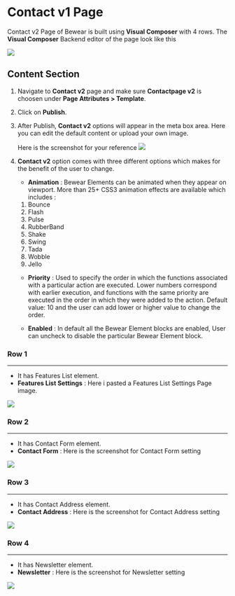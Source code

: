 # Contact v1 Page

Contact v2 Page of Bewear is built using **Visual Composer** with 4 rows. The **Visual Composer** Backend editor of the page look like this

![](http://transvelo.github.io/docs/bewear/images/contact-v2-page-setting.png)

## Content Section

1. Navigate to **Contact v2** page and make sure **Contactpage v2** is choosen under **Page Attributes > Template**.
2. Click on **Publish**.
3. After Publish, **Contact v2** options will appear in the meta box area. Here you can edit the default content or upload your own image.

    Here is the screenshot for your reference
    ![](http://transvelo.github.io/docs/bewear/images/contact-v2-option.png)

4. **Contact v2** option comes with three different options which makes for the benefit of the user to change.
    * **Animation** : Bewear Elements can be animated when they appear on viewport. More than 25+ CSS3 animation effects are available which includes :

    1. Bounce
    2. Flash
    3. Pulse
    4. RubberBand
    5. Shake
    6. Swing
    7. Tada
    8. Wobble
    9. Jello

    * **Priority** : Used to specify the order in which the functions associated with a particular action are executed. Lower numbers correspond with earlier execution, and functions with the same priority are executed in the order in which they were added to the action. Default value: 10 and the user can add lower or higher value to change the order.

    * **Enabled** : In default all the Bewear Element blocks are enabled, User can uncheck to disable the particular Bewear Element block.

### Row 1
---
* It has Features List element.
* **Features List Settings** : Here i pasted a Features List Settings Page image.

![](http://transvelo.github.io/docs/bewear/images/contact-v2-feature-setting.png)

### Row 2
---
* It has Contact Form element.
* **Contact Form** : Here is the screenshot for Contact Form setting

![](http://transvelo.github.io/docs/bewear/images/contact-v2-form-seting.png)

### Row 3
---
* It has Contact Address element.
* **Contact Address** : Here is the screenshot for Contact Address setting

![](http://transvelo.github.io/docs/bewear/images/contact-v2-address-seting.png)

### Row 4
---
* It has Newsletter element.
* **Newsletter** : Here is the screenshot for Newsletter setting

![](http://transvelo.github.io/docs/bewear/images/contact-v2-newsletter-setting.png)
